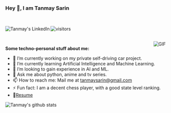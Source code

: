 ### Hey 👋, I am Tanmay Sarin

<br/>

</a>  <a href="https://www.linkedin.com/in/tanmay-sarin/">
  <img align="left" alt="Tanmay's LinkedIn" width="https://cdn.jsdelivr.net/npm/simple-icons@v3/icons/linkedin.svg" />
</a>  ![visitors](https://visitor-badge.glitch.me/badge?page_id=tanmaysarin.visitor-badge)

<br/>

  <img align="right" alt="GIF" src="https://media.giphy.com/media/836HiJc7pgzy8iNXCn/giphy.gif" />

**Some techno-personal stuff about me:**

- 🔭 I’m currently working on my private self-driving car project.
- 🌱 I’m currently learning Artificial Intelligence and Machine Learning.
- 👯 I’m looking to gain experience in AI and ML.
- 💬 Ask me about python, anime and tv series.
- 📫 How to reach me: Mail me at tanmaysarin@gmail.com
- ⚡ Fun fact: I am a decent chess player, with a good state level ranking.
- 📝[Resume](https://drive.google.com/file/d/1Yll0fgHTvHiuzYn8yzuubgiLqoWJMcW1/view?usp=sharing)


![Tanmay's github stats](https://github-readme-stats.vercel.app/api?username=tanmaysarin&show_icons=true&hide_border=true&hide=["stars"])
